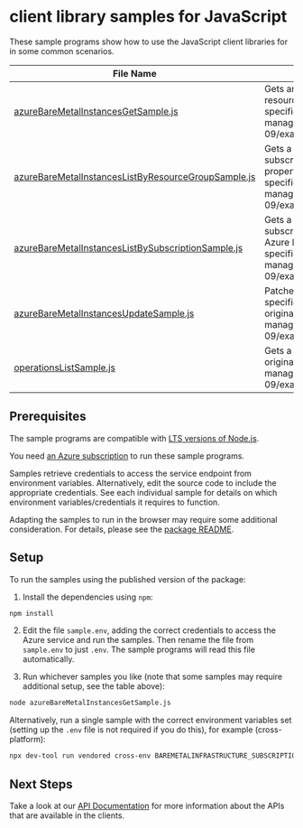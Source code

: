 # client library samples for JavaScript

These sample programs show how to use the JavaScript client libraries for in some common scenarios.

| **File Name**                                                                                           | **Description**                                                                                                                                                                                                                                                                                                                                                |
| ------------------------------------------------------------------------------------------------------- | -------------------------------------------------------------------------------------------------------------------------------------------------------------------------------------------------------------------------------------------------------------------------------------------------------------------------------------------------------------- |
| [azureBareMetalInstancesGetSample.js][azurebaremetalinstancesgetsample]                                 | Gets an Azure BareMetal instance for the specified subscription, resource group, and instance name. x-ms-original-file: specification/baremetalinfrastructure/resource-manager/Microsoft.BareMetalInfrastructure/stable/2021-08-09/examples/AzureBareMetalInstances_Get.json                                                                                   |
| [azureBareMetalInstancesListByResourceGroupSample.js][azurebaremetalinstanceslistbyresourcegroupsample] | Gets a list of AzureBareMetal instances in the specified subscription and resource group. The operations returns various properties of each Azure BareMetal instance. x-ms-original-file: specification/baremetalinfrastructure/resource-manager/Microsoft.BareMetalInfrastructure/stable/2021-08-09/examples/AzureBareMetalInstances_ListByResourceGroup.json |
| [azureBareMetalInstancesListBySubscriptionSample.js][azurebaremetalinstanceslistbysubscriptionsample]   | Gets a list of AzureBareMetal instances in the specified subscription. The operations returns various properties of each Azure BareMetal instance. x-ms-original-file: specification/baremetalinfrastructure/resource-manager/Microsoft.BareMetalInfrastructure/stable/2021-08-09/examples/AzureBareMetalInstances_ListBySubscription.json                     |
| [azureBareMetalInstancesUpdateSample.js][azurebaremetalinstancesupdatesample]                           | Patches the Tags field of a Azure BareMetal instance for the specified subscription, resource group, and instance name. x-ms-original-file: specification/baremetalinfrastructure/resource-manager/Microsoft.BareMetalInfrastructure/stable/2021-08-09/examples/AzureBareMetalInstances_PatchTags_Delete.json                                                  |
| [operationsListSample.js][operationslistsample]                                                         | Gets a list of AzureBareMetal management operations. x-ms-original-file: specification/baremetalinfrastructure/resource-manager/Microsoft.BareMetalInfrastructure/stable/2021-08-09/examples/AzureBareMetalOperations_List.json                                                                                                                                |

## Prerequisites

The sample programs are compatible with [LTS versions of Node.js](https://github.com/nodejs/release#release-schedule).

You need [an Azure subscription][freesub] to run these sample programs.

Samples retrieve credentials to access the service endpoint from environment variables. Alternatively, edit the source code to include the appropriate credentials. See each individual sample for details on which environment variables/credentials it requires to function.

Adapting the samples to run in the browser may require some additional consideration. For details, please see the [package README][package].

## Setup

To run the samples using the published version of the package:

1. Install the dependencies using `npm`:

```bash
npm install
```

2. Edit the file `sample.env`, adding the correct credentials to access the Azure service and run the samples. Then rename the file from `sample.env` to just `.env`. The sample programs will read this file automatically.

3. Run whichever samples you like (note that some samples may require additional setup, see the table above):

```bash
node azureBareMetalInstancesGetSample.js
```

Alternatively, run a single sample with the correct environment variables set (setting up the `.env` file is not required if you do this), for example (cross-platform):

```bash
npx dev-tool run vendored cross-env BAREMETALINFRASTRUCTURE_SUBSCRIPTION_ID="<baremetalinfrastructure subscription id>" BAREMETALINFRASTRUCTURE_RESOURCE_GROUP="<baremetalinfrastructure resource group>" node azureBareMetalInstancesGetSample.js
```

## Next Steps

Take a look at our [API Documentation][apiref] for more information about the APIs that are available in the clients.

[azurebaremetalinstancesgetsample]: https://github.com/Azure/azure-sdk-for-js/blob/main/sdk/baremetalinfrastructure/arm-baremetalinfrastructure/samples/v1/javascript/azureBareMetalInstancesGetSample.js
[azurebaremetalinstanceslistbyresourcegroupsample]: https://github.com/Azure/azure-sdk-for-js/blob/main/sdk/baremetalinfrastructure/arm-baremetalinfrastructure/samples/v1/javascript/azureBareMetalInstancesListByResourceGroupSample.js
[azurebaremetalinstanceslistbysubscriptionsample]: https://github.com/Azure/azure-sdk-for-js/blob/main/sdk/baremetalinfrastructure/arm-baremetalinfrastructure/samples/v1/javascript/azureBareMetalInstancesListBySubscriptionSample.js
[azurebaremetalinstancesupdatesample]: https://github.com/Azure/azure-sdk-for-js/blob/main/sdk/baremetalinfrastructure/arm-baremetalinfrastructure/samples/v1/javascript/azureBareMetalInstancesUpdateSample.js
[operationslistsample]: https://github.com/Azure/azure-sdk-for-js/blob/main/sdk/baremetalinfrastructure/arm-baremetalinfrastructure/samples/v1/javascript/operationsListSample.js
[apiref]: https://learn.microsoft.com/javascript/api/@azure/arm-baremetalinfrastructure?view=azure-node-preview
[freesub]: https://azure.microsoft.com/free/
[package]: https://github.com/Azure/azure-sdk-for-js/tree/main/sdk/baremetalinfrastructure/arm-baremetalinfrastructure/README.md
